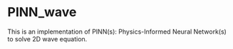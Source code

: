 # PINN_wave

This is an implementation of PINN(s): Physics-Informed Neural Network(s) to solve 2D wave equation. 


